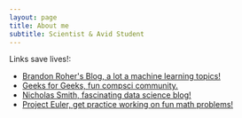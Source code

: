 ```yaml
---
layout: page
title: About me
subtitle: Scientist & Avid Student
---
```




Links save lives!:
* [Brandon Roher's Blog, a lot a machine learning topics!](https://brohrer.github.io/blog.html)
* [Geeks for Geeks, fun compsci community.](https://www.geeksforgeeks.org/)
* [Nicholas Smith, fascinating data science blog!](https://nicholastsmith.wordpress.com/)
* [Project Euler, get practice working on fun math problems!](https://projecteuler.net/news)
